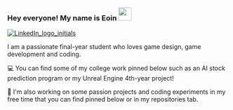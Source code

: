 ### Hey everyone! My name is Eoin  <img src="https://raw.githubusercontent.com/MartinHeinz/MartinHeinz/master/wave.gif" width="30px">

[![LinkedIn_logo_initials](https://user-images.githubusercontent.com/93496368/156873214-6084a313-1b80-480d-b96b-81f80e93e355.png)](https://www.linkedin.com/in/eoin-barry142/)

I am a passionate final-year student who loves game design, game development and coding.

💻 You can find some of my college work pinned below such as an AI stock prediction program or my Unreal Engine 4th-year project!

🚀 I'm also working on some passion projects and coding experiments in my free time that you can find pinned below or in my repositories tab.

<!--
**eoinbarry142/eoinbarry142** is a ✨ _special_ ✨ repository because its `README.md` (this file) appears on your GitHub profile.

Here are some ideas to get you started:
- 🔭 I’m currently working on ...
- 🌱 I’m currently learning ...
- 👯 I’m looking to collaborate on ...
- 🤔 I’m looking for help with ...
- 💬 Ask me about ...
- 📫 How to reach me: ...
- 😄 Pronouns: ...
- ⚡ Fun fact: ...

-->
